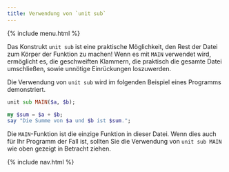 ```yaml
---
title: Verwendung von `unit sub`
---
```


{% include menu.html %}

Das Konstrukt `unit sub` ist eine praktische Möglichkeit, den Rest der Datei zum Körper der Funktion zu machen! Wenn es mit `MAIN` verwendet wird, ermöglicht es, die geschweiften Klammern, die praktisch die gesamte Datei umschließen, sowie unnötige Einrückungen loszuwerden.

Die Verwendung von `unit sub` wird im folgenden Beispiel eines Programms demonstriert.

```raku
unit sub MAIN($a, $b);

my $sum = $a + $b;
say "Die Summe von $a und $b ist $sum.";
```

Die `MAIN`-Funktion ist die einzige Funktion in dieser Datei. Wenn dies auch für Ihr Programm der Fall ist, sollten Sie die Verwendung von `unit sub MAIN` wie oben gezeigt in Betracht ziehen.

{% include nav.html %}